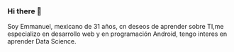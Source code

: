 ### Hi there 👋
Soy Emmanuel, mexicano de 31 años, cn deseos de aprender sobre TI,me especializo en desarrollo web y en programación Android,
tengo interes en aprender Data Science.
<!--
**Emmanuel-Tvaz/Emmanuel-Tvaz** is a ✨ _special_ ✨ repository because its `README.md` (this file) appears on your GitHub profile.

Here are some ideas to get you started:

- 🔭 I’m currently working on CBPI
- 🌱 I’m currently learning ...  DataScience.
- 👯 I’m looking to collaborate on ... Web Proyects .
- 🤔 I’m looking for help with ... Php and HTML
- 💬 Ask me about ... Desarrollo web, 
- 📫 How to reach me: ... https://twitter.com/Emmanue13844838?s=08
- 😄 Pronouns: ...
- ⚡ Fun fact: ...
-->
